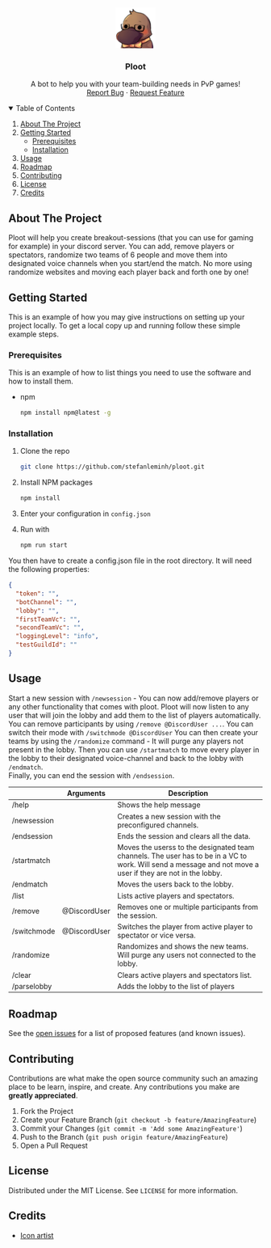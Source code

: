 <!-- PROJECT LOGO -->
<br />
<p align="center">
  <a href="https://github.com/stefanleminh/ploot">
    <img src="images/ploot.png" alt="Logo" width="80" height="80">
  </a>
  <h3 align="center">Ploot</h3>
  <p align="center">
    A bot to help you with your team-building needs in PvP games!
    <br />
    <a href="https://github.com/stefanleminh/ploot/issues">Report Bug</a>
    ·
    <a href="https://github.com/stefanleminh/ploot/issues">Request Feature</a>
  </p>
</p>

<!-- TABLE OF CONTENTS -->
<details open="open">
  <summary>Table of Contents</summary>
  <ol>
    <li>
      <a href="#about-the-project">About The Project</a>
    </li>
    <li>
      <a href="#getting-started">Getting Started</a>
      <ul>
        <li><a href="#prerequisites">Prerequisites</a></li>
        <li><a href="#installation">Installation</a></li>
      </ul>
    </li>
    <li><a href="#usage">Usage</a></li>
    <li><a href="#roadmap">Roadmap</a></li>
    <li><a href="#contributing">Contributing</a></li>
    <li><a href="#license">License</a></li>
    <li><a href="#credits">Credits</a></li>
  </ol>
</details>

<!-- ABOUT THE PROJECT -->

## About The Project

Ploot will help you create breakout-sessions (that you can use for gaming for example) in your discord server. You can add, remove players or spectators, randomize two teams of 6 people and move them into designated voice channels when you start/end the match.
No more using randomize websites and moving each player back and forth one by one!

<!-- GETTING STARTED -->

## Getting Started

This is an example of how you may give instructions on setting up your project locally.
To get a local copy up and running follow these simple example steps.

### Prerequisites

This is an example of how to list things you need to use the software and how to install them.

- npm
  ```sh
  npm install npm@latest -g
  ```

### Installation

1. Clone the repo
   ```sh
   git clone https://github.com/stefanleminh/ploot.git
   ```
2. Install NPM packages
   ```sh
   npm install
   ```
3. Enter your configuration in `config.json`
4. Run with

   ```sh
   npm run start
   ```

You then have to create a config.json file in the root directory. It will need the following properties:

```json
{
  "token": "",
  "botChannel": "",
  "lobby": "",
  "firstTeamVc": "",
  "secondTeamVc": "",
  "loggingLevel": "info",
  "testGuildId": ""
}
```

<!-- USAGE EXAMPLES -->

## Usage

Start a new session with `/newsession` - You can now add/remove players or any other functionality that comes with ploot. Ploot will now listen to any user that will join the lobby and add them to the list of players automatically. You can remove participants by using `/remove @DiscordUser ...`. You can switch their mode with `/switchmode @DiscordUser`
You can then create your teams by using the `/randomize` command - It will purge any players not present in the lobby. Then you can use `/startmatch` to move every player in the lobby to their designated voice-channel and back to the lobby with `/endmatch`.  
Finally, you can end the session with `/endsession`.

|             | Arguments    | Description                                                                                                                                                 |
| ----------- | ------------ | ----------------------------------------------------------------------------------------------------------------------------------------------------------- |
| /help       |              | Shows the help message                                                                                                                                      |
| /newsession |              | Creates a new session with the preconfigured channels.                                                                                                      |
| /endsession |              | Ends the session and clears all the data.                                                                                                                   |
| /startmatch |              | Moves the userss to the designated team channels. The user has to be in a VC to work. Will send a message and not move a user if they are not in the lobby. |
| /endmatch   |              | Moves the users back to the lobby.                                                                                                                          |
| /list       |              | Lists active players and spectators.                                                                                                                        |
| /remove     | @DiscordUser | Removes one or multiple participants from the session.                                                                                                      |
| /switchmode | @DiscordUser | Switches the player from active player to spectator or vice versa.                                                                                          |
| /randomize  |              | Randomizes and shows the new teams. Will purge any users not connected to the lobby.                                                                        |
| /clear      |              | Clears active players and spectators list.                                                                                                                  |
| /parselobby |              | Adds the lobby to the list of players                                                                                                                       |

<!-- ROADMAP -->

## Roadmap

See the [open issues](https://github.com/stefanleminh/ploot/issues) for a list of proposed features (and known issues).

<!-- CONTRIBUTING -->

## Contributing

Contributions are what make the open source community such an amazing place to be learn, inspire, and create. Any contributions you make are **greatly appreciated**.

1. Fork the Project
2. Create your Feature Branch (`git checkout -b feature/AmazingFeature`)
3. Commit your Changes (`git commit -m 'Add some AmazingFeature'`)
4. Push to the Branch (`git push origin feature/AmazingFeature`)
5. Open a Pull Request

<!-- LICENSE -->

## License

Distributed under the MIT License. See `LICENSE` for more information.

<!-- ACKNOWLEDGEMENTS -->

## Credits

- [Icon artist](https://twitter.com/mizururu_)
